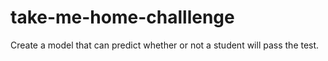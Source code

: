 # take-me-home-challlenge
Create a model that can predict whether or not a student will pass the test. 
